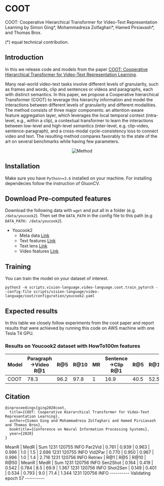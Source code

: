 # COOT
COOT: Cooperative Hierarchical Transformer for Video-Text Representation Learning 
by Simon Ging\*, Mohammadreza Zolfaghari\*, Hamed Pirsiavash\*, and Thomas Brox.

(\*) equal technical contribution.

## Introduction
In this we release code and models from the paper [COOT: Cooperative Hierarchical Transformer for Video-Text Representation Learning](https://arxiv.org/pdf/2011.00597v1.pdf).

Many real-world video-text tasks involve different levels of granularity, such as frames and words, clip and sentences or videos and paragraphs, each with distinct semantics. In this paper, we propose a Cooperative hierarchical Transformer (COOT) to leverage this hierarchy information and model the interactions between different levels of granularity and different modalities. The method consists of three major components: an attention-aware feature aggregation layer, which leverages the local temporal context (intra-level, e.g., within a clip), a contextual transformer to learn the interactions between low-level and high-level semantics (inter-level, e.g. clip-video, sentence-paragraph), and a cross-modal cycle-consistency loss to connect video and text. The resulting method compares favorably to the state of the art on several benchmarks while having few parameters.

<p align="center"><img src="misc/thumbnail.png" alt="Method" title="Method" /></p>

## Installation

Make sure you have `Python>=3.6` installed on your machine. For installing dependecies follow the instruction of GluonCV.

## Download Pre-computed features
Download the following data with  ``` wget ``` and put all in a folder (e.g. `/data/youcook2`). Then set the ``` DATA_PATH ``` in the config file to this path (e.g `DATA_PATH: /data/youcook2`).

- Youcook2
  - Meta data [Link](https://yzaws-data-log.s3.amazonaws.com/shared/COOT/youcook2/meta_100m.json)
  - Text features [Link](https://yzaws-data-log.s3.amazonaws.com/shared/COOT/youcook2/text_default.h5)
  - Text lens [Link](https://yzaws-data-log.s3.amazonaws.com/shared/COOT/youcook2/text_lens_default.json)
  - Video features [Link](https://yzaws-data-log.s3.amazonaws.com/shared/COOT/youcook2/video_feat_100m.h5)
## Training
You can train the model on your dataset of interest. 

```
python3 -m scripts.vision-language.video-language.coot.train_pytorch --config-file scripts/vision-language/video-language/coot/configuration/youcook2.yaml

```

## Expected results

In this table we closely follow experiments from the coot paper and report results
that were achieved by running this code on AWS machine with one Tesla T4 GPU.

### Results on Youcook2 dataset with HowTo100m features
| Model                             | Paragraph->Video R@1 | R@5  | R@10  | MR   | Sentence->Clip R@1 | R@5  | R@10 | MR   | 
| --------------------------------- | -------------------- | ---- | ----- | ---- | ------------------ | ---- | ---- | ---- | 
| COOT      | 78.3                 | 96.2 | 97.8  | 1    | 16.9               | 40.5 | 52.5 | 9    | 

## Citation

```
@inproceedings{ging2020coot,
  title={COOT: Cooperative Hierarchical Transformer for Video-Text Representation Learning},
  author={Simon Ging and Mohammadreza Zolfaghari and Hamed Pirsiavash and Thomas Brox},
  booktitle={Conference on Neural Information Processing Systems},
  year={2020}
}
```

MeanR |  MedR |    Sum
1231 120755 INFO Par2Vid | 0.761 | 0.939 | 0.963 | 0.996 |   1.0 |   1.5 |  2.696
1231 120755 INFO Vid2Par | 0.770 | 0.950 | 0.967 | 0.996 |   1.0 |   1.4 |  2.716
1231 120756 INFO Retriev | R@1   | R@5   | R@10  | R@50  | MeanR |  MedR |    Sum
1231 120756 INFO Sen2Shot | 0.164 | 0.419 | 0.542 | 0.784 |   8.5 |  69.9 |  1.367
1231 120756 INFO Shot2Sen | 0.149 | 0.401 | 0.534 | 0.793 |   9.0 |  71.4 |  1.344
1231 120756 INFO ---------- Validating epoch 57 ----------

